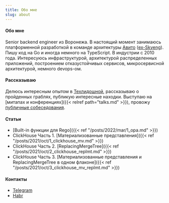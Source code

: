 ```yaml
---
title: Обо мне
slug: about
---
```


#### Обо мне

Senior backend engineer из Воронежа. В настоящий момент занимаюсь платформенной разработкой в команде архитектуры [Авито](https://avito.tech/) ([ex-Skyeng](https://skyeng.ru)). Пишу код на Go и иногда немного на TypeScript. В индустрии с 2010 года. Интересуюсь инфраструктурой, архитектурой распределенных приложений, построением отказустойчивых сервисов, микросервисной архитектурой, немного devops-ом. 

#### Рассказываю

Делюсь интересным опытом в [Техлидошной](https://t.me/devlead), рассказываю о пройденных граблях, публикую интересные находки. 
Выступаю на [митапах и конференциях]({{< relref path="talks.md" >}}), провожу [публичные собеседования](https://www.youtube.com/playlist?list=PLGePdqSd3VuUsOVAfXvzEqS8A8xCSS6P8).

#### Статьи
- [Built-in функции для Rego]({{< ref "/posts/2022/mar/1_opa.md" >}}) 
- ClickHouse Часть 1. [Материализованные представления]({{< ref "/posts/2021/oct/1_clickhouse_mv.md" >}})
- ClickHouse Часть 2. [ReplacingMergeTree]({{< ref "/posts/2021/oct/2_clickhouse_replmt.md" >}}) 
- ClickHouse Часть 3. [Материализованные представления и ReplacingMergeTree в одном флаконе]({{< ref "/posts/2021/oct/3_clickhouse_mv_replmt.md" >}})

 

#### Контакты
- [Telegram](https://t.me/antgubarev)
- [Habr](https://habr.com/ru/users/antgubarev/)
